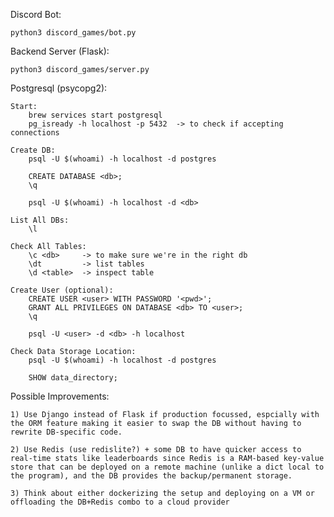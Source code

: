 Discord Bot: 
    
    python3 discord_games/bot.py

Backend Server (Flask): 
    
    python3 discord_games/server.py

Postgresql (psycopg2): 
    
    Start:
        brew services start postgresql    
        pg_isready -h localhost -p 5432  -> to check if accepting connections
    
    Create DB:
        psql -U $(whoami) -h localhost -d postgres
        
        CREATE DATABASE <db>;
        \q
        
        psql -U $(whoami) -h localhost -d <db>

    List All DBs:
        \l

    Check All Tables:
        \c <db>     -> to make sure we're in the right db
        \dt         -> list tables
        \d <table>  -> inspect table

    Create User (optional):
        CREATE USER <user> WITH PASSWORD '<pwd>';
        GRANT ALL PRIVILEGES ON DATABASE <db> TO <user>;
        \q

        psql -U <user> -d <db> -h localhost

    Check Data Storage Location:
        psql -U $(whoami) -h localhost -d postgres
        
        SHOW data_directory;


Possible Improvements:
    
    1) Use Django instead of Flask if production focussed, espcially with the ORM feature making it easier to swap the DB without having to rewrite DB-specific code.

    2) Use Redis (use redislite?) + some DB to have quicker access to real-time stats like leaderboards since Redis is a RAM-based key-value store that can be deployed on a remote machine (unlike a dict local to the program), and the DB provides the backup/permanent storage.
    
    3) Think about either dockerizing the setup and deploying on a VM or offloading the DB+Redis combo to a cloud provider
